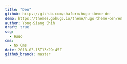 ```yaml
---
title: "Den"
github: https://github.com/shaform/hugo-theme-den
demo: https://themes.gohugo.io/theme/hugo-theme-den/en
author: Yong-Siang Shih
draft: true
ssg:
  - Hugo
cms:
  - No Cms
date: 2018-07-15T13:29:45Z
github_branch: master
---
```

